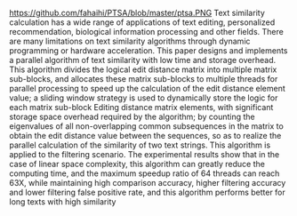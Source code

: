 https://github.com/fahaihi/PTSA/blob/master/ptsa.PNG
Text similarity calculation has a wide range of applications of text editing, personalized recommendation,
biological information processing and other fields. There are many limitations on text similarity algorithms through
dynamic programming or hardware acceleration. This paper designs and implements a parallel algorithm of text
similarity with low time and storage overhead. This algorithm divides the logical edit distance matrix into multiple
matrix sub-blocks, and allocates these matrix sub-blocks to multiple threads for parallel processing to speed up the
calculation of the edit distance element value; a sliding window strategy is used to dynamically store the logic for
each matrix sub-block Editing distance matrix elements, with significant storage space overhead required by the
algorithm; by counting the eigenvalues of all non-overlapping common subsequences in the matrix to obtain the edit
distance value between the sequences, so as to realize the parallel calculation of the similarity of two text strings.
This algorithm is applied to the filtering scenario. The experimental results show that in the case of linear space
complexity, this algorithm can greatly reduce the computing time, and the maximum speedup ratio of 64 threads can
reach 63X, while maintaining high comparison accuracy, higher filtering accuracy and lower filtering false positive
rate, and this algorithm performs better for long texts with high similarity
